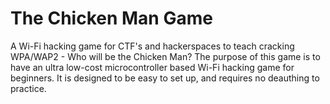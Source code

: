 The Chicken Man Game
======
A Wi-Fi hacking game for CTF's and hackerspaces to teach cracking WPA/WAP2 - Who will be the Chicken Man?
The purpose of this game is to have an ultra low-cost microcontroller based Wi-Fi hacking game for beginners.
It is designed to be easy to set up, and requires no deauthing to practice.


